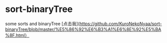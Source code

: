# sort-binaryTree
some sorts and binaryTree
[点击我](https://github.com/KuroNekoNyaa/sort-binaryTree/blob/master/%E5%86%92%E6%B3%A1%E6%8E%92%E5%BA%8F.html）
